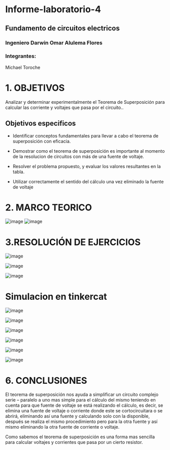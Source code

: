 # Informe-laboratorio-4

## Fundamento de circuitos electricos

### Ingeniero Darwin Omar Alulema Flores

### Integrantes:
Michael Toroche


# 1. OBJETIVOS

Analizar y determinar experimentalmente el Teorema de Superposición para calcular las corriente y voltajes que pasa por el circuito..

## Objetivos especificos

* Identificar conceptos fundamentales para llevar a cabo el teorema de superposición con eficacia.

* Demostrar como el teorema de superposición es importante al momento de la resolucion de circuitos con más de una fuente de voltaje.

* Resolver el problema propuesto, y evaluar los valores resultantes en la tabla.

* Utilizar correctamente el sentido del cálculo una vez eliminado la fuente de voltaje

# 2. MARCO TEORICO

![image](https://user-images.githubusercontent.com/116775893/209244198-dad85f85-da50-4495-90a4-51d58ea4e33e.png)
![image](https://user-images.githubusercontent.com/116775893/209244343-ca5a4100-3450-452e-9dbd-92325792631a.png)

# 3.RESOLUCIÓN DE EJERCICIOS

![image](https://user-images.githubusercontent.com/116761073/209249640-8539511b-0ee4-47ab-ab88-4cd761e27ef7.png)

![image](https://user-images.githubusercontent.com/116761073/209249705-2bc81623-ded1-4c7c-b31b-6ca31b027782.png)

![image](https://user-images.githubusercontent.com/116761073/209249746-e027a88c-9a70-47b8-9cb2-ab83495c3bad.png)

# Simulacion en tinkercat

![image](https://user-images.githubusercontent.com/116761073/209250170-cd477305-cde9-4eaf-96b4-4fe4076bfb5e.png)

![image](https://user-images.githubusercontent.com/116761073/209250212-3c5e6e2a-b471-4a94-9cde-39c8a9e40fe6.png)

![image](https://user-images.githubusercontent.com/116761073/209250243-4fcb74f7-7862-47a4-b181-9256dfee03b2.png)

![image](https://user-images.githubusercontent.com/116761073/209250264-9982aeb9-9ec5-44d0-83a6-2a731f780e40.png)

![image](https://user-images.githubusercontent.com/116761073/209250287-7df595b7-15a6-4b40-86cc-7846fd2e9c4c.png)

![image](https://user-images.githubusercontent.com/116761073/209250309-f23e7a32-618c-46fc-90d6-898996d9f164.png)

# 6. CONCLUSIONES
El teorema de superposición nos ayuda a simplificar un circuito complejo serie – paralelo a uno mas simple para el cálculo del mismo teniendo en cuenta para que fuente de voltaje se está realizando el cálculo, es decir, se elimina una fuente de voltaje o corriente donde este se cortocircuitara o se abrirá, eliminando así una fuente y calculando solo con la disponible, después se realiza el mismo procedimiento pero para la otra fuente y así mismo eliminando la otra fuente de corriente o voltaje.

Como sabemos el teorema de superposición es una forma mas sencilla para calcular voltajes y corrientes que pasa por un cierto resistor.

